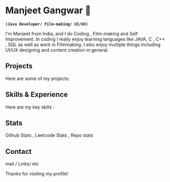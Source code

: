 # Manjeet Gangwar  👋
**`(Java Developer/ Film-making/ UI/UX)`**

I'm Manjeet from India, and I do Coding , Film-making and Self Improvement. In coding I really enjoy learning languages like JAVA, C , C++ , SQL as well as work in Filmmaking. I also enjoy multiple things including UI/UX designing and content creation in general.

## Projects
Here are some of my projects:
## Skills & Experience
Here are my key skills :
## Stats
Github Stats , Leetcode Stats , Repo stats
## Contact
 
 mail / Links/ etc

Thanks for visiting my profile!
